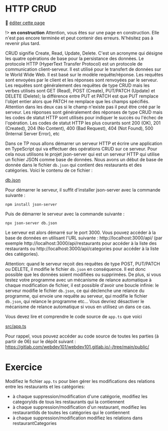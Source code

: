 # HTTP CRUD

:memo: [éditer cette page](https://gitlab.com/-/ide/project/webdev101/webdev101.gitlab.io/edit/main/-/public/15_http/README.md)

!> **en construction** Attention, vous êtes sur une page en construction. Elle n'est pas encore terminée et peut contenir des erreurs. N'hésitez pas à revenir plus tard.

CRUD signifie Create, Read, Update, Delete. C'est un acronyme qui désigne les quatre opérations de base pour la persistance des données. Le protocole HTTP (HyperText Transfer Protocol) est un protocole de communication client-serveur. Il est utilisé pour le transfert de données sur le World Wide Web. Il est basé sur le modèle requête/réponse. Les requêtes sont envoyées par le client et les réponses sont renvoyées par le serveur. Les requêtes sont généralement des requêtes de type CRUD mais les verbes utilisés sont GET (Read), POST (Create), PUT/PATCH (Update) et DELETE (Delete); la différence entre PUT et PATCH est que PUT remplace l'objet entier alors que PATCH ne remplace que les champs spécifiés. Attention dans les deux cas si le champ n'existe pas il peut être créé par le serveur. Les réponses sont généralement des réponses de type CRUD mais les codes de statut HTTP sont utilisés pour indiquer le succès ou l'échec de l'opération. Les codes de statut HTTP les plus courants sont 200 (OK), 201 (Created), 204 (No Content), 400 (Bad Request), 404 (Not Found), 500 (Internal Server Error), etc

Dans ce TP nous allons démarrer un serveur HTTP et écrire une application en TypeScript qui va effectuer des opérations CRUD sur ce serveur. Pour cela nous utilisons le projet json-server qui est un serveur HTTP qui utilise un fichier JSON comme base de données. Nous avons un début de base de donnée dans le fichier `db.json` qui contient des restaurants et des catégories. Voici le contenu de ce fichier :

[db.json](db.json ":include :type=code json")

Pour démarrer le serveur, il suffit d'installer json-server avec la commande suivante :

```terminal
npm install json-server
```

Puis de démarrer le serveur avec la commande suivante :

```terminal
npx json-server db.json
```

Le serveur est alors démarré sur le port 3000. Vous pouvez accéder à la base de données en utilisant l'URL suivante : http://localhost:3000/api/ (par exemple http://localhost:3000/api/restaurants pour accéder à la liste des restaurants ou http://localhost:3000/api/categories pour accéder à la liste des catégories).

Attention: quand le serveur reçoit des requêtes de type POST, PUT/PATCH ou DELETE, il modifie le fichier `db.json` en conséquence. Il est donc possible que les données soient modifiées ou supprimées. De plus, si vous testez votre programme avec un mécanisme de relance automatique à chaque modification de fichier, il est possible d'avoir une boucle infinie: le serveur modifie le fichier `db.json`, ce qui déclenche une relance du programme, qui envoie une requête au serveur, qui modifie le fichier `db.json`, qui relance le programme etc... Vous devriez désactiver le mécanisme de relance automatique si vous en utilisez un dans ce cas.

Vous devez lire et comprendre le code source de `app.ts` que voici

[src/app.ts](src/app.ts ":include :type=code typescript")

Pour rappel, vous pouvez accéder au code source de toutes les parties (à partir de 06) sur le dépôt suivant : https://gitlab.com/webdev101/webdev101.gitlab.io/-/tree/main/public/

# Exercice

Modifiez le fichier `app.ts` pour bien gérer les modifications des relations entre les restaurants et les catégories:

- à chaque suppression/modification d'une catégorie, modifiez les categoryIds de tous les restaurants qui la contiennent
- à chaque suppression/modification d'un restaurant, modifiez les restaurantIds de toutes les catégories qui le contiennent
- à chaque suppression/modification modifiez les relations dans restaurantCategories
